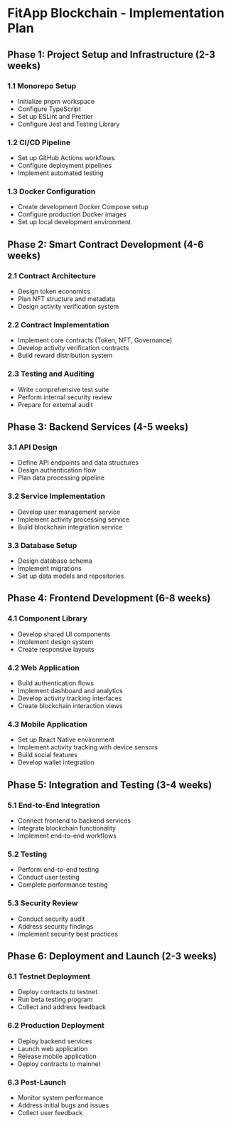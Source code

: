 # FitApp Blockchain - Implementation Plan

## Phase 1: Project Setup and Infrastructure (2-3 weeks)

### 1.1 Monorepo Setup
- Initialize pnpm workspace
- Configure TypeScript
- Set up ESLint and Prettier
- Configure Jest and Testing Library

### 1.2 CI/CD Pipeline
- Set up GitHub Actions workflows
- Configure deployment pipelines
- Implement automated testing

### 1.3 Docker Configuration
- Create development Docker Compose setup
- Configure production Docker images
- Set up local development environment

## Phase 2: Smart Contract Development (4-6 weeks)

### 2.1 Contract Architecture
- Design token economics
- Plan NFT structure and metadata
- Design activity verification system

### 2.2 Contract Implementation
- Implement core contracts (Token, NFT, Governance)
- Develop activity verification contracts
- Build reward distribution system

### 2.3 Testing and Auditing
- Write comprehensive test suite
- Perform internal security review
- Prepare for external audit

## Phase 3: Backend Services (4-5 weeks)

### 3.1 API Design
- Define API endpoints and data structures
- Design authentication flow
- Plan data processing pipeline

### 3.2 Service Implementation
- Develop user management service
- Implement activity processing service
- Build blockchain integration service

### 3.3 Database Setup
- Design database schema
- Implement migrations
- Set up data models and repositories

## Phase 4: Frontend Development (6-8 weeks)

### 4.1 Component Library
- Develop shared UI components
- Implement design system
- Create responsive layouts

### 4.2 Web Application
- Build authentication flows
- Implement dashboard and analytics
- Develop activity tracking interfaces
- Create blockchain interaction views

### 4.3 Mobile Application
- Set up React Native environment
- Implement activity tracking with device sensors
- Build social features
- Develop wallet integration

## Phase 5: Integration and Testing (3-4 weeks)

### 5.1 End-to-End Integration
- Connect frontend to backend services
- Integrate blockchain functionality
- Implement end-to-end workflows

### 5.2 Testing
- Perform end-to-end testing
- Conduct user testing
- Complete performance testing

### 5.3 Security Review
- Conduct security audit
- Address security findings
- Implement security best practices

## Phase 6: Deployment and Launch (2-3 weeks)

### 6.1 Testnet Deployment
- Deploy contracts to testnet
- Run beta testing program
- Collect and address feedback

### 6.2 Production Deployment
- Deploy backend services
- Launch web application
- Release mobile application
- Deploy contracts to mainnet

### 6.3 Post-Launch
- Monitor system performance
- Address initial bugs and issues
- Collect user feedback